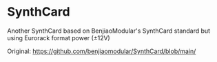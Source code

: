 # SynthCard
Another SynthCard based on BenjiaoModular's SynthCard standard but using Eurorack format power (±12V)

Original: https://github.com/benjiaomodular/SynthCard/blob/main/
